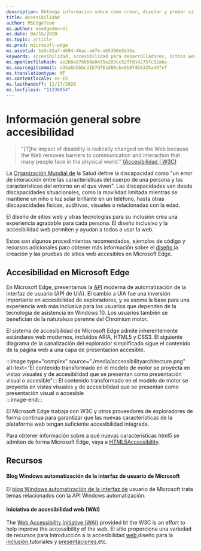 ```yaml
---
description: Obtenga información sobre cómo crear, diseñar y probar sitios web accesibles en Microsoft Edge.
title: Accesibilidad
author: MSEdgeTeam
ms.author: msedgedevrel
ms.date: 04/16/2020
ms.topic: article
ms.prod: microsoft-edge
ms.assetid: 1e5c42a7-4604-46ac-ad7b-a65390e5b36a
keywords: accesibilidad, accesibilidad para desarrolladores, sitios web accesibles, edge, desarrollo web, ARIA, desarrollador, UIA, Automatización de la interfaz de usuario
ms.openlocfilehash: ae2b0a876b60e0475e283cc52ffd14275fc32aba
ms.sourcegitcommit: a35a6b5bbc21b7df61d08cbc6b074b5325ad4fef
ms.translationtype: MT
ms.contentlocale: es-ES
ms.lasthandoff: 12/17/2020
ms.locfileid: "11236054"
---
```

# Información general sobre accesibilidad  

> "\[T\]he impact of disability is radically changed on the Web because the Web removes barriers to communication and interaction that many people face in the physical world." [(Accesibilidad | W3C)][W3CAccessibility]  

La [Organización Mundial de][WHODisabilities] la Salud define la discapacidad como "un error de interacción entre las características del cuerpo de una persona y las características del entorno en el que viven".  Las discapacidades van desde discapacidades situacionales, como la movilidad limitada mientras se mantiene un niño o luz solar brillante en un teléfono, hasta otras discapacidades físicas, auditivas, visuales o relacionadas con la edad.  

El diseño de sitios web y otras tecnologías para su inclusión crea una experiencia agradable para cada persona.  El diseño inclusivo y la accesibilidad web permiten y ayudan a todos a usar la web.  

Estos son algunos procedimientos recomendados, ejemplos de código y [][AccessibilityBuild]recursos adicionales para obtener más información sobre el [diseño,][AccessibilityDesign]la creación y las pruebas de sitios web accesibles en Microsoft Edge. [][AccessibilityTest]  

## Accesibilidad en Microsoft Edge  

En Microsoft Edge, presentamos la [API][WindowsWin32AutoEntryui] moderna de automatización de la interfaz de usuario \(API de UIA\).  El cambio a UIA fue una inversión importante en accesibilidad de exploradores, y se asoma la base para una experiencia web más inclusiva para los usuarios que dependen de la tecnología de asistencia en Windows 10.  Los usuarios también se benefician de la naturaleza perenne del Chromium motor.  

El sistema de accesibilidad de Microsoft Edge admite inherentemente estándares web modernos, incluidos ARIA, HTML5 y CSS3.  El siguiente diagrama de la canalización del explorador simplificado sigue el contenido de la página web a una capa de presentación accesible.  

:::image type="complex" source="./media/accessibilityarchitecture.png" alt-text="El contenido transformado en el modelo de motor se proyecta en vistas visuales y de accesibilidad que se presentan como presentación visual o accesible":::
   El contenido transformado en el modelo de motor se proyecta en vistas visuales y de accesibilidad que se presentan como presentación visual o accesible  
:::image-end:::  

El Microsoft Edge trabaja con W3C y otros proveedores de exploradores de forma continua para garantizar que las nuevas características de la plataforma web tengan suficiente accesibilidad integrada.  

Para obtener información sobre a qué nuevas características html5 se admiten de forma Microsoft Edge, vaya a [HTML5Accessibility][HTML5Accessibility].  

## Recursos  

#### Blog Windows automatización de la interfaz de usuario de Microsoft  

El [blog Windows automatización de la interfaz de][ArchiveBlogsWinuiautomation] usuario de Microsoft trata temas relacionados con la API Windows automatización.  

#### Iniciativa de accesibilidad web (WAI)  

The [Web Accessibility Initiative (WAI)][W3CWaiHome] provided bt the W3C is an effort to help improve the accessibility of the web.  El sitio proporciona una variedad de recursos para Introducción a la accesibilidad [web,][W3CWaiGettingstartedOverview]diseño para la [inclusión,][W3CWaiFundamentals]tutoriales y [presentaciones,][W3CWaiTeachAdvocate]etc.  

<!-- links -->  

[AccessibilityBuild]: ./build/index.md "Creación de sitios web accesibles | Microsoft Doc"  
[AccessibilityDesign]: ./design.md "Diseño de sitios web accesibles | Microsoft Doc"  
[AccessibilityTest]: ./test.md "Pruebas de accesibilidad | Microsoft Docs"  

[WindowsWin32AutoEntryui]: /windows/win32/winauto/entry-uiauto-win32 "Automatización de la interfaz de usuario | Microsoft Doc"  

[ArchiveBlogsWinuiautomation]: /archive/blogs/winuiautomation/ "Blog Windows automatización de la interfaz de usuario de Microsoft | Microsoft Doc"  

[HTML5Accessibility]: https://html5accessibility.com "Accesibilidad HTML5"  

[W3CAccessibility]: https://w3.org/standards/webdesign/accessibility "Accesibilidad | W3C"  
[W3CWaiFundamentals]: https://w3.org/wai/fundamentals/accessibility-intro "Introducción a la accesibilidad web | Iniciativa de accesibilidad web (WAI) | W3C"  
[W3CWaiGettingstartedOverview]: https://w3.org/wai/gettingstarted/Overview "Introducción: Hacer que un sitio web sea accesible | Iniciativa de accesibilidad web (WAI) | W3C"  
[W3CWaiHome]: https://w3.org/wai "Iniciativa de accesibilidad web (WAI) | W3C"  
[W3CWaiTeachAdvocate]: https://w3.org/wai/teach-advocate "Información general sobre profesores y | Iniciativa de accesibilidad web (WAI) | W3C"  

[WHODisabilities]: https://who.int/topics/disabilities "Discapacidades | Quién"  

